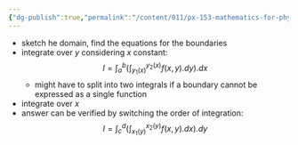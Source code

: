 ```yaml
---
{"dg-publish":true,"permalink":"/content/011/px-153-mathematics-for-physicists/term-2/px-153-i-integration/px-153-i5-summary-of-integrals-in-3-d/","created":"2024-11-25T10:50:32.000+00:00","updated":"2024-11-26T19:38:07.675+00:00"}
---
```


- sketch he domain, find the equations for the boundaries
- integrate over $y$ considering $x$ constant: 
$$I = \int_{a}^{b}\left( \int_{y_{1}(x)}^{y_{2}(x)} f(x,y).dy \right).dx$$
	- might have to split into two integrals if a boundary cannot be expressed as a single function
- integrate over $x$
- answer can be verified by switching the order of integration: 
$$I = \int_{c}^{d}\left( \int_{x_{1}(y)}^{x_{2}(y)} f(x,y).dx \right).dy$$
